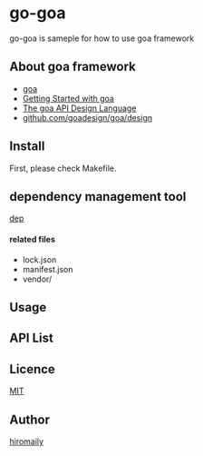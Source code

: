 # go-goa
go-goa is sameple for how to use goa framework

## About goa framework
* [goa](https://goa.design/)
* [Getting Started with goa](https://goa.design/learn/guide/)
* [The goa API Design Language](https://goa.design/design/overview/)
* [github.com/goadesign/goa/design](https://goa.design/reference/goa/design/)


## Install
First, please check Makefile.

## dependency management tool
[dep](https://github.com/golang/dep)

#### related files
* lock.json
* manifest.json
* vendor/

## Usage

## API List


## Licence
[MIT](https://github.com/hiromaily/go-goa/blob/master/LICENSE)

## Author

[hiromaily](https://github.com/hiromaily)
